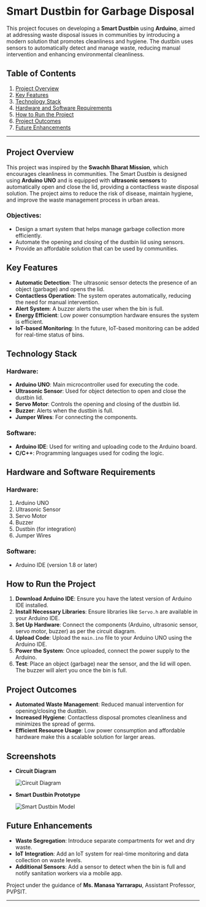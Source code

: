 # Smart Dustbin for Garbage Disposal

This project focuses on developing a **Smart Dustbin** using **Arduino**, aimed at addressing waste disposal issues in communities by introducing a modern solution that promotes cleanliness and hygiene. The dustbin uses sensors to automatically detect and manage waste, reducing manual intervention and enhancing environmental cleanliness.

## Table of Contents

1. [Project Overview](#project-overview)
2. [Key Features](#key-features)
3. [Technology Stack](#technology-stack)
4. [Hardware and Software Requirements](#hardware-and-software-requirements)
5. [How to Run the Project](#how-to-run-the-project)
6. [Project Outcomes](#project-outcomes)
7. [Future Enhancements](#future-enhancements)

---

## Project Overview

This project was inspired by the **Swachh Bharat Mission**, which encourages cleanliness in communities. The Smart Dustbin is designed using **Arduino UNO** and is equipped with **ultrasonic sensors** to automatically open and close the lid, providing a contactless waste disposal solution. The project aims to reduce the risk of disease, maintain hygiene, and improve the waste management process in urban areas.

### Objectives:
- Design a smart system that helps manage garbage collection more efficiently.
- Automate the opening and closing of the dustbin lid using sensors.
- Provide an affordable solution that can be used by communities.

## Key Features

- **Automatic Detection**: The ultrasonic sensor detects the presence of an object (garbage) and opens the lid.
- **Contactless Operation**: The system operates automatically, reducing the need for manual intervention.
- **Alert System**: A buzzer alerts the user when the bin is full.
- **Energy Efficient**: Low power consumption hardware ensures the system is efficient.
- **IoT-based Monitoring**: In the future, IoT-based monitoring can be added for real-time status of bins.

## Technology Stack

### Hardware:
- **Arduino UNO**: Main microcontroller used for executing the code.
- **Ultrasonic Sensor**: Used for object detection to open and close the dustbin lid.
- **Servo Motor**: Controls the opening and closing of the dustbin lid.
- **Buzzer**: Alerts when the dustbin is full.
- **Jumper Wires**: For connecting the components.

### Software:
- **Arduino IDE**: Used for writing and uploading code to the Arduino board.
- **C/C++**: Programming languages used for coding the logic.

## Hardware and Software Requirements

### Hardware:
1. Arduino UNO
2. Ultrasonic Sensor
3. Servo Motor
4. Buzzer
5. Dustbin (for integration)
6. Jumper Wires

### Software:
- Arduino IDE (version 1.8 or later)

## How to Run the Project

1. **Download Arduino IDE**: Ensure you have the latest version of Arduino IDE installed.
2. **Install Necessary Libraries**: Ensure libraries like `Servo.h` are available in your Arduino IDE.
3. **Set Up Hardware**: Connect the components (Arduino, ultrasonic sensor, servo motor, buzzer) as per the circuit diagram.
4. **Upload Code**: Upload the `main.ino` file to your Arduino UNO using the Arduino IDE.
5. **Power the System**: Once uploaded, connect the power supply to the Arduino.
6. **Test**: Place an object (garbage) near the sensor, and the lid will open. The buzzer will alert you once the bin is full.

## Project Outcomes

- **Automated Waste Management**: Reduced manual intervention for opening/closing the dustbin.
- **Increased Hygiene**: Contactless disposal promotes cleanliness and minimizes the spread of germs.
- **Efficient Resource Usage**: Low power consumption and affordable hardware make this a scalable solution for larger areas.

## Screenshots

- **Circuit Diagram**

  ![Circuit Diagram](media/circuit_diagram.png)

- **Smart Dustbin Prototype**

  ![Smart Dustbin Model](media/smart_dustbin_model.jpg)

## Future Enhancements

- **Waste Segregation**: Introduce separate compartments for wet and dry waste.
- **IoT Integration**: Add an IoT system for real-time monitoring and data collection on waste levels.
- **Additional Sensors**: Add a sensor to detect when the bin is full and notify sanitation workers via a mobile app.


Project under the guidance of **Ms. Manasa Yarrarapu**, Assistant Professor, PVPSIT.

---

